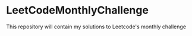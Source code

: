 # LeetCodeMonthlyChallenge
This repository will contain my solutions to Leetcode's monthly challenge
